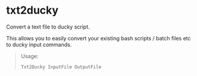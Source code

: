 # txt2ducky
Convert a text file to ducky script.

This allows you to easily convert your existing bash scripts / batch files etc to ducky input commands.

> Usage:
>
> `Txt2Ducky InputFile OutputFile`
